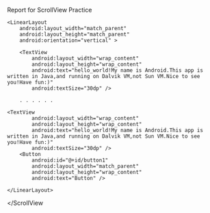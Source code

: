 Report for ScrollView Practice
<ScrollView xmlns:android="http://schemas.android.com/apk/res/android"
    xmlns:tools="http://schemas.android.com/tools"
    android:id="@+id/ScrollView1"
    android:layout_width="match_parent"
    android:layout_height="match_parent"
    tools:context=".MainActivity" >

    <LinearLayout
        android:layout_width="match_parent"
        android:layout_height="match_parent"
        android:orientation="vertical" >

        <TextView
            android:layout_width="wrap_content"
            android:layout_height="wrap_content"
            android:text="hello_world!My name is Android.This app is written in Java,and running on Dalvik VM,not Sun VM.Nice to see you!Have fun:)"
            android:textSize="30dp" />

        . . . . . . 

	<TextView
            android:layout_width="wrap_content"
            android:layout_height="wrap_content"
            android:text="hello_world!My name is Android.This app is written in Java,and running on Dalvik VM,not Sun VM.Nice to see you!Have fun:)"
            android:textSize="30dp" />
        <Button
            android:id="@+id/button1"
            android:layout_width="match_parent"
            android:layout_height="wrap_content"
            android:text="Button" />

    </LinearLayout>

</ScrollView

